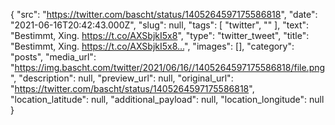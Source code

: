 {
  "src": "https://twitter.com/bascht/status/1405264597175586818",
  "date": "2021-06-16T20:42:43.000Z",
  "slug": null,
  "tags": [
    "twitter",
    ""
  ],
  "text": "Bestimmt, Xing. https://t.co/AXSbjkI5x8",
  "type": "twitter_tweet",
  "title": "Bestimmt, Xing. https://t.co/AXSbjkI5x8…",
  "images": [],
  "category": "posts",
  "media_url": "https://img.bascht.com/twitter/2021/06/16//1405264597175586818/file.png",
  "description": null,
  "preview_url": null,
  "original_url": "https://twitter.com/bascht/status/1405264597175586818",
  "location_latitude": null,
  "additional_payload": null,
  "location_longitude": null
}